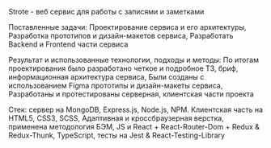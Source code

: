 Strote - веб сервис для работы с записями и заметками

Поставленные задачи: Проектирование сервиса и его архитектуры, Разработка прототипов и дизайн-макетов сервиса, Разработать Backend и Frontend части сервиса

Результат и использованные технологии, подходы и методы: По итогам проектирования было разработано четкое и подробное ТЗ, бриф, информационная архитектура сервиса, Были созданы с использованием Figma прототипы и дизайн-макеты сервиса, Разработаны и протестированы серверная, клиентская части проекта

Стек: сервер на MongoDB, Express.js, Node.js, NPM. Клиентская часть на HTML5, CSS3, SCSS, Адаптивная и кроссбраузерная верстка, применена методология БЭМ, JS и React + React-Router-Dom + Redux & Redux-Thunk, TypeScript, тесты на Jest & React-Testing-Library
